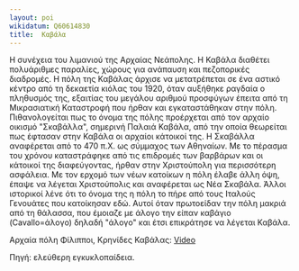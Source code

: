 ```yaml
---
layout: poi
wikidatum: Q60614830
title:  Καβάλα
---
```


Η συνέχεια του λιμανιού της Αρχαίας Νεάπολης.
Η Καβάλα διαθέτει πολυάριθμες παραλίες, χώρους για ανάπαυση και πεζοπορικές διαδρομές.
Η πόλη της Καβάλας άρχισε να μετατρέπεται σε ένα αστικό κέντρο από τη δεκαετία κιόλας του 1920, όταν αυξήθηκε ραγδαία ο πληθυσμός της, εξαιτίας του μεγάλου αριθμού προσφύγων έπειτα από τη Μικρασιατική Καταστροφή που ήρθαν και εγκαταστάθηκαν στην πόλη.
Πιθανολογείται πως το όνομα της πόλης προέρχεται από τον αρχαίο οικισμό "Σκαβάλλα", σημερινή Παλαιά Καβάλα, από την οποία θεωρείται πως έφτασαν στην Καβάλα οι αρχαίοι κάτοικοί της. Η Σκαβάλλα αναφέρεται από το 470 π.Χ. ως σύμμαχος των Αθηναίων. Με το πέρασμα του χρόνου καταστράφηκε από τις επιδρομές των βαρβάρων και οι κάτοικοί της διαφεύγοντας, ήρθαν στην Χριστούπολη για περισσότερη ασφάλεια. Με τον ερχομό των νέων κατοίκων η πόλη έλαβε άλλη όψη, έπαψε να λέγεται Χριστούπολις και αναφέρεται ως Νέα Σκαβάλα.
Άλλοι ιστορικοί λένε ότι το όνομα της η πόλη το πήρε από τους Ιταλούς Γενουάτες που κατοίκησαν εδώ. Αυτοί όταν πρωτοείδαν την πόλη μακριά από τη θάλασσα, που έμοιαζε με άλογο την είπαν καβάγιο (Cavallo=άλογο) δηλαδή "άλογο" και έτσι επικράτησε να λέγεται Καβάλα.

Αρχαία πόλη Φίλιπποι, Κρηνίδες Καβάλας:
[Video](https://www.youtube.com/watch?v=Vc9zfGW13Ac)

Πηγή: ελεύθερη εγκυκλοπαίδεια.
